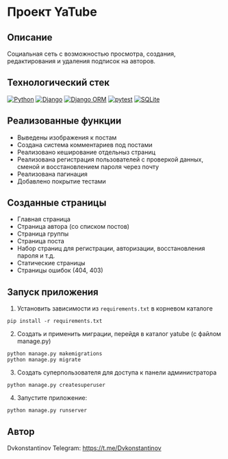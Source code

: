 # Проект YaTube

## Описание
Социальная сеть с возможностью просмотра, создания, редактирования и 
удаления подписок на авторов. 

## Технологический стек
[![Python](https://img.shields.io/badge/Python-FFD43B?style=for-the-badge&logo=python&logoColor=blue)](https://www.python.org/)
[![Django](https://img.shields.io/badge/Django-092E20?style=for-the-badge&logo=django&logoColor=green)](https://www.djangoproject.com/)
[![Django ORM](https://img.shields.io/badge/-Django%20ORM-464646?style=for-the-badge&logo=Django&logoColor=green)](https://docs.djangoproject.com/en/4.0/topics/db/models/)
[![pytest](https://img.shields.io/badge/-pytest-464646?style=for-the-badge&logo=Pytest&logoColor=56C0C0&color=008080)](https://docs.pytest.org/en/7.0.x/)
[![SQLite](https://img.shields.io/badge/SQLite-07405E?style=for-the-badge&logo=sqlite&logoColor=white)](https://www.sqlite.org/index.html)
## Реализованные функции
- Выведены изображения к постам
- Создана система комментариев под постами
- Реализовано кеширование отдельныз страниц
- Реализована регистрация пользователей с проверкой данных, сменой и 
  восстановлением пароля через почту
- Реализована пагинация
- Добавлено покрытие тестами

## Созданные страницы
- Главная страница
- Страница автора (со списком постов)
- Страница группы
- Страница поста
- Набор страниц для регистрации, авторизации, восстановления пароля и т.д.
- Статические страницы
- Страницы ошибок (404, 403)

## Запуск приложения
1. Установить зависимости из ```requirements.txt``` в корневом каталоге
```
pip install -r requirements.txt
```
2. Создать и применить миграции, перейдя в каталог yatube (с файлом manage.py)
```
python manage.py makemigrations
python manage.py migrate
```
3. Создать суперпользователя для доступа к панели администратора
```
python manage.py createsuperuser
```
4. Запустите приложение:
```
python manage.py runserver
```
## Автор
Dvkonstantinov
Telegram: https://t.me/Dvkonstantinov